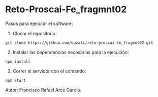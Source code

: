 # Reto-Proscai-Fe_fragmnt02
Pasos para ejecutar el software:

1. Clonar el repositorio:

`git clone https://github.com/buzali/reto-proscai-fe_fragmnt02.git`

2. Instalar las dependencias necesarias para la ejecución:

`npm install`

3. Correr el servidor con el comando:

`npm start`

Autor: Francisco Rafael Arce García.